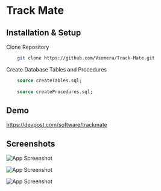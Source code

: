 
# Track Mate



## Installation & Setup

Clone Repository

```bash
    git clone https://github.com/Vsomera/Track-Mate.git
```
    


Create Database Tables and Procedures

```sql
    source createTables.sql;
    
    source createProcedures.sql;
```
    

## Demo

https://devpost.com/software/trackmate




## Screenshots

![App Screenshot](https://cdn.discordapp.com/attachments/838245124827774997/1085661290250375328/image.png)


![App Screenshot](https://cdn.discordapp.com/attachments/838245124827774997/1085661560946565140/image.png)


![App Screenshot](https://cdn.discordapp.com/attachments/838245124827774997/1085661827108716554/image.png)

